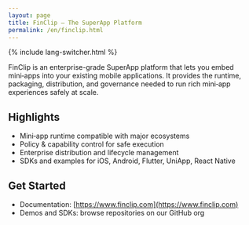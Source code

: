```yaml
---
layout: page
title: FinClip — The SuperApp Platform
permalink: /en/finclip.html
---
```


{% include lang-switcher.html %}

FinClip is an enterprise-grade SuperApp platform that lets you embed mini‑apps into your existing mobile applications. It provides the runtime, packaging, distribution, and governance needed to run rich mini‑app experiences safely at scale.

## Highlights

- Mini‑app runtime compatible with major ecosystems
- Policy & capability control for safe execution
- Enterprise distribution and lifecycle management
- SDKs and examples for iOS, Android, Flutter, UniApp, React Native

## Get Started

- Documentation: [https://www.finclip.com](https://www.finclip.com)
- Demos and SDKs: browse repositories on our GitHub org

